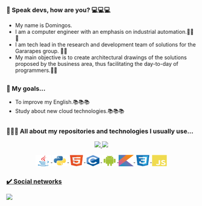 ### 💬 Speak devs, how are you? 💻💻💻
- My name is Domingos. 
- I am a computer engineer with an emphasis on industrial automation.🤖🤖🤖
- I am tech lead in the research and development team of solutions for the Gararapes group. 🧑‍💻
- My main objective is to create architectural drawings of the solutions proposed by the business area, thus facilitating the day-to-day of programmers.🧑‍💻

##

### 💬 My goals...
- To improve my English.📚📚📚
- Study about new cloud technologies.📚📚📚

##
 
### 🤗🤗🤗 All about my repositories and technologies I usually use...

<div align="center">
  <a href="https://github.com/domingosliraneto">
  <img height="180em" src="https://github-readme-stats.vercel.app/api?username=domingosliraneto&show_icons=true&theme=highcontrast&include_all_commits=true&count_private=true"/>
  <img height="180em" src="https://github-readme-stats.vercel.app/api/top-langs/?username=domingosliraneto&layout=compact&langs_count=7&theme=highcontrast"/>
</div>
 
<div style="display: inline_block" align="center"><br>
  <img align="center" alt="domingosliraneto-JAVA" height="30" width="40" src="https://github.com/devicons/devicon/blob/master/icons/java/java-original.svg">
  <img align="center" alt="domingosliraneto-PYTHON" height="30" width="40" src="https://raw.githubusercontent.com/devicons/devicon/master/icons/python/python-original.svg">
  <img align="center" alt="domingosliraneto-HTML" height="30" width="40" src="https://raw.githubusercontent.com/devicons/devicon/master/icons/html5/html5-original.svg">
  <img align="center" alt="domingosliraneto-C" height="30" width="40" src="https://github.com/devicons/devicon/blob/master/icons/c/c-original.svg">
  <img align="center" alt="domingosliraneto-ANDROID" height="30" width="40" src="https://github.com/devicons/devicon/blob/master/icons/android/android-original.svg">
  <img align="center" alt="domingosliraneto-KOTLIN" height="30" width="40" src="https://github.com/devicons/devicon/blob/master/icons/kotlin/kotlin-original.svg">
  <img align="center" alt="domingosliraneto-CSS" height="30" width="40" src="https://github.com/devicons/devicon/blob/master/icons/css3/css3-original.svg">
  <img align="center" alt="domingosliraneto-JS" height="30" width="40" src="https://raw.githubusercontent.com/devicons/devicon/master/icons/javascript/javascript-plain.svg">
</div>

##
  
### ✔️ Social networks
<div> 
  <a href="https://www.linkedin.com/in/domingos-neto-b6a50214b/" target="_blank"><img src="https://img.shields.io/badge/-LinkedIn-%230077B5?style=for-the-badge&logo=linkedin&logoColor=white" target="_blank"></a>
</div>
